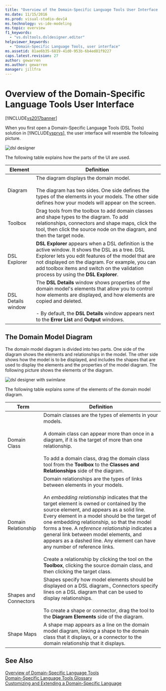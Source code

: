 ```yaml
---
title: "Overview of the Domain-Specific Language Tools User Interface | Microsoft Docs"
ms.date: 11/15/2016
ms.prod: visual-studio-dev14
ms.technology: vs-ide-modeling
ms.topic: overview
f1_keywords: 
  - "vs.dsltools.dsldesigner.editor"
helpviewer_keywords: 
  - "Domain-Specific Language Tools, user interface"
ms.assetid: 81ae6b35-6819-41d0-953b-6b4ed81f9227
caps.latest.revision: 27
author: gewarren
ms.author: gewarren
manager: jillfra
---
```

# Overview of the Domain-Specific Language Tools User Interface
[!INCLUDE[vs2017banner](../includes/vs2017banner.md)]

When you first open a Domain-Specific Language Tools (DSL Tools) solution in [!INCLUDE[vsprvs](../includes/vsprvs-md.md)], the user interface will resemble the following picture.  
  
 ![dsl designer](../modeling/media/dsl-designer.png "dsl_designer")  
  
 The following table explains how the parts of the UI are used.  
  
|**Element**|**Definition**|  
|-----------------|--------------------|  
|Diagram|The diagram displays the domain model.<br /><br /> The diagram has two sides. One side defines the types of the elements in your models. The other side defines how your models will appear on the screen.|  
|Toolbox|Drag tools from the toolbox to add domain classes and shape types to the diagram. To add relationships, connectors and shape maps, click the tool, then click the source node on the diagram, and then the target node.|  
|DSL Explorer|**DSL Explorer** appears when a DSL definition is the active window. It shows the DSL as a tree. DSL Explorer lets you edit features of the model that are not displayed on the diagram. For example, you can add toolbox items and switch on the validation process by using the **DSL Explorer**.|  
|DSL Details window|The **DSL Details** window shows properties of the domain model's elements that allow you to control how elements are displayed, and how elements are copied and deleted.<br /><br /> -   By default, the **DSL Details** window appears next to the **Error List** and **Output** windows.|  
  
## The Domain Model Diagram  
 The domain model diagram is divided into two parts. One side of the diagram shows the elements and relationships in the model. The other side shows how the model is to be displayed, and includes the shapes that are used to display the elements and the properties of the model diagram. The following picture shows the elements of the diagram.  
  
 ![dsl designer with swimlane](../modeling/media/dsl-desinger.png "dsl_desinger")  
  
 The following table explains some of the elements of the domain model diagram.  
  
|**Term**|**Definition**|  
|--------------|--------------------|  
|Domain Class|Domain classes are the types of elements in your models.<br /><br /> A domain class can appear more than once in a diagram, if it is the target of more than one relationship.<br /><br /> To add a domain class, drag the domain class tool from the **Toolbox** to the **Classes and Relationships** side of the diagram.|  
|Domain Relationship|Domain relationships are the types of links between elements in your models.<br /><br /> An *embedding relationship* indicates that the target element is owned or contained by the source element, and appears as a solid line. Every element in a model should be the target of one embedding relationship, so that the model forms a tree. A *reference relationship* indicates a general link between model elements, and appears as a dashed line. Any element can have any number of reference links.<br /><br /> Create a relationship by clicking the tool on the **Toolbox**, clicking the source domain class, and then clicking the target class.|  
|Shapes and Connectors|Shapes specify how model elements should be displayed on a DSL diagram., Connectors specify lines on a DSL diagram that can be used to display relationships.<br /><br /> To create a shape or connector, drag the tool to the **Diagram Elements** side of the diagram.|  
|Shape Maps|A shape map appears as a line on the domain model diagram, linking a shape to the domain class that it displays, or a connector to the domain relationship that it displays.|  
  
## See Also  
 [Overview of Domain-Specific Language Tools](../modeling/overview-of-domain-specific-language-tools.md)   
 [Domain-Specific Language Tools Glossary](https://msdn.microsoft.com/ca5e84cb-a315-465c-be24-76aa3df276aa)   
 [Customizing and Extending a Domain-Specific Language](../modeling/customizing-and-extending-a-domain-specific-language.md)
